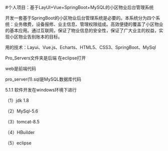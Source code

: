 #个人项目：基于LayUI+Vue+SpringBoot+MySQL的小区物业后台管理系统

开发一套基于SpringBoot的小区物业后台管理系统是必要的。本系统分为四个系统：业务缴费，设备报修、业主信息、管理权限组成。高效便捷的覆盖了小区物业的基本应用。通过互联网，保证了物业信息的安全性，保证了广大业主的权益，实现小区物业告别账本的目标。

用的技术：Layui、Vue.js、Echarts、HTML5、CSS3、SpringBoot、MySql

Pro_Servers文件夹是后端 在eclipse打开

web是前端代码

pro_server(1).sql是MySQL数据库代码

5.1.1 软件开发在windows环境下进行

（1）jdk 1.8

（2）MySql-5.6

（3）tomcat-8.5

（4）HBuilder

（5）eclipse
